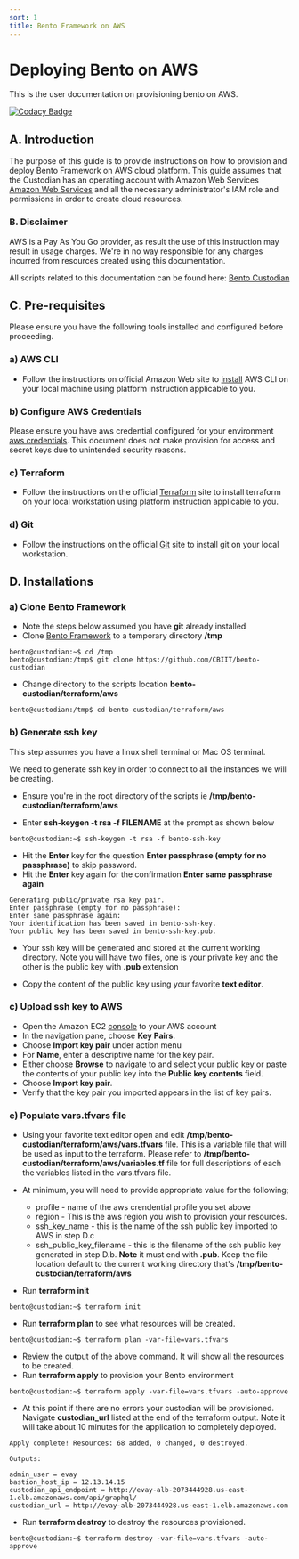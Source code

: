 ```yaml
---
sort: 1
title: Bento Framework on AWS
---
```


# Deploying Bento on AWS
This is the user documentation on provisioning bento on AWS.

[![Codacy Badge](https://app.codacy.com/project/badge/Grade/f4d5afb8403642dbab917cb4aa4ef47d)](https://www.codacy.com/gh/CBIIT/icdc-dataloader?utm_source=github.com&amp;utm_medium=referral&amp;utm_content=CBIIT/icdc-dataloader&amp;utm_campaign=Badge_Grade)


## A. Introduction
The purpose of this guide is to provide instructions on how to provision and deploy Bento Framework on AWS cloud platform. This guide assumes that the Custodian has an operating account with Amazon Web Services
[Amazon Web Services](https://aws.amazon.com) and all the necessary administrator's IAM role and permissions in order to create cloud resources. 
### B. Disclaimer
AWS is a Pay As You Go provider, as result the use of this instruction may result in  usage charges. We're in no way responsible for any charges incurred from resources created using this documentation.

All scripts related to this documentation can be found here: [Bento Custodian](https://github.com/CBIIT/bento-custodian)

## C. Pre-requisites
Please ensure you have the following tools installed and configured before proceeding.

### a) AWS CLI
* Follow the instructions on official Amazon Web site to [install](https://docs.aws.amazon.com/cli/latest/userguide/install-cliv2.html) AWS CLI on your local machine using platform instruction applicable to you.

### b) Configure AWS Credentials
Please ensure you have aws credential configured for your environment [aws credentials](https://docs.aws.amazon.com/cli/latest/userguide/cli-configure-files.html). This document does not make provision for access and secret keys due to unintended security reasons. 

### c) Terraform
* Follow the instructions on the official [Terraform](https://learn.hashicorp.com/terraform/getting-started/install.html) site to install terraform on your local workstation using platform instruction applicable to you.

### d) Git
* Follow the instructions on the official [Git](https://github.com/git-guides/install-git) site to install git on your local workstation.


## D. Installations

### a) Clone Bento Framework

* Note the steps below assumed you have **git** already installed
* Clone  [Bento Framework](https://github.com/CBIIT/bento-custodian) to a temporary
    directory **/tmp**
    
```
bento@custodian:~$ cd /tmp
bento@custodian:/tmp$ git clone https://github.com/CBIIT/bento-custodian
```

* Change directory to the scripts location **bento-custodian/terraform/aws**

```
bento@custodian:/tmp$ cd bento-custodian/terraform/aws
```

### b) Generate ssh key
This step assumes you have a linux shell terminal or Mac OS terminal.

We need to generate ssh key in order to connect to all the instances we will be creating. 

* Ensure you're in the root directory of the scripts ie **/tmp/bento-custodian/terraform/aws**

*  Enter **ssh-keygen -t rsa -f FILENAME** at the prompt as shown below

```
bento@custodian:~$ ssh-keygen -t rsa -f bento-ssh-key
```

* Hit the **Enter** key for the question **Enter passphrase (empty for no
    passphrase)** to skip password. 
* Hit the **Enter**  key again for the confirmation **Enter same passphrase
    again**
    
```
Generating public/private rsa key pair.
Enter passphrase (empty for no passphrase): 
Enter same passphrase again: 
Your identification has been saved in bento-ssh-key.
Your public key has been saved in bento-ssh-key.pub.
```

* Your ssh key will be generated and stored at the current working directory. Note you
will have two files, one is your private key and the other is the public key with **.pub** extension

* Copy the content of the public key using your favorite **text editor**.

    
### c) Upload ssh key to AWS

* Open the Amazon EC2 [console](https://console.aws.amazon.com/ec2/) to your AWS account
* In the navigation pane, choose **Key Pairs**.
* Choose **Import key pair** under action menu
* For **Name**, enter a descriptive name for the key pair.
*  Either choose **Browse** to navigate to and select your public key or paste the contents of your public key into the **Public key contents** field.
*  Choose **Import key pair**.
*  Verify that the key pair you imported appears in the list of key pairs.


### e) Populate vars.tfvars file

*  Using your favorite text editor open and edit **/tmp/bento-custodian/terraform/aws/vars.tfvars** file. This is a variable file that will be used as input to the terraform. Please refer to **/tmp/bento-custodian/terraform/aws/variables.tf** file for full descriptions of each the variables listed in the vars.tfvars file. 
*  At minimum, you will need to provide appropriate value for the following;
	* 	profile - name of the aws crendential profile you set above
	*  region - This is the aws region you wish to provision your resources.
	*	ssh_key\_name - this is the name of the ssh public key imported to AWS in step D.c
	*	ssh\_public_key\_filename - this is the filename of the ssh public key generated in step D.b. **Note** it must end with **.pub**. Keep the file location default to the current working directory that's **/tmp/bento-custodian/terraform/aws**


* Run **terraform init** 

```
bento@custodian:~$ terraform init
```

*  Run **terraform plan** to see what resources will be created.

```
bento@custodian:~$ terraform plan -var-file=vars.tfvars
```

* Review the output of the above command. It will show all the resources to be created.
* Run **terraform apply** to provision your Bento environment

```
bento@custodian:~$ terraform apply -var-file=vars.tfvars -auto-approve
```

* At this point if there are no errors your custodian will be provisioned. Navigate **custodian_url**  listed at the end of the terraform output. Note it will take about 10 minutes for the application to completely deployed.


```
Apply complete! Resources: 68 added, 0 changed, 0 destroyed.

Outputs:

admin_user = evay
bastion_host_ip = 12.13.14.15
custodian_api_endpoint = http://evay-alb-2073444928.us-east-1.elb.amazonaws.com/api/graphql/
custodian_url = http://evay-alb-2073444928.us-east-1.elb.amazonaws.com
```

* Run **terraform destroy** to destroy the resources provisioned.

```
bento@custodian:~$ terraform destroy -var-file=vars.tfvars -auto-approve
```

